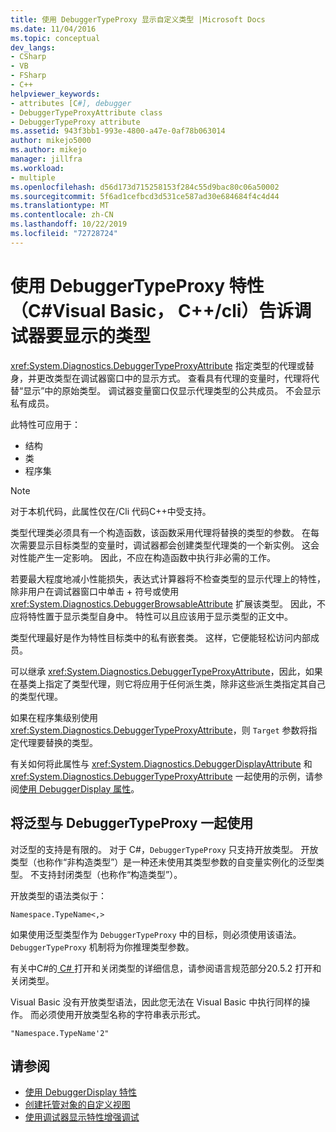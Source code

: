 ```yaml
---
title: 使用 DebuggerTypeProxy 显示自定义类型 |Microsoft Docs
ms.date: 11/04/2016
ms.topic: conceptual
dev_langs:
- CSharp
- VB
- FSharp
- C++
helpviewer_keywords:
- attributes [C#], debugger
- DebuggerTypeProxyAttribute class
- DebuggerTypeProxy attribute
ms.assetid: 943f3bb1-993e-4800-a47e-0af78b063014
author: mikejo5000
ms.author: mikejo
manager: jillfra
ms.workload:
- multiple
ms.openlocfilehash: d56d173d715258153f284c55d9bac80c06a50002
ms.sourcegitcommit: 5f6ad1cefbcd3d531ce587ad30e684684f4c4d44
ms.translationtype: MT
ms.contentlocale: zh-CN
ms.lasthandoff: 10/22/2019
ms.locfileid: "72728724"
---
```

# <a name="tell-the-debugger-what-type-to-show-using-debuggertypeproxy-attribute-c-visual-basic-ccli"></a>使用 DebuggerTypeProxy 特性（C#Visual Basic， C++/cli）告诉调试器要显示的类型

<xref:System.Diagnostics.DebuggerTypeProxyAttribute> 指定类型的代理或替身，并更改类型在调试器窗口中的显示方式。 查看具有代理的变量时，代理将代替“显示”中的原始类型。 调试器变量窗口仅显示代理类型的公共成员。 不会显示私有成员。

此特性可应用于：

- 结构
- 类
- 程序集

> [!NOTE]
> 对于本机代码，此属性仅在/Cli 代码C++中受支持。

类型代理类必须具有一个构造函数，该函数采用代理将替换的类型的参数。 在每次需要显示目标类型的变量时，调试器都会创建类型代理类的一个新实例。 这会对性能产生一定影响。 因此，不应在构造函数中执行非必需的工作。

若要最大程度地减小性能损失，表达式计算器将不检查类型的显示代理上的特性，除非用户在调试器窗口中单击 + 符号或使用 <xref:System.Diagnostics.DebuggerBrowsableAttribute> 扩展该类型。 因此，不应将特性置于显示类型自身中。 特性可以且应该用于显示类型的正文中。

类型代理最好是作为特性目标类中的私有嵌套类。 这样，它便能轻松访问内部成员。

可以继承 <xref:System.Diagnostics.DebuggerTypeProxyAttribute>，因此，如果在基类上指定了类型代理，则它将应用于任何派生类，除非这些派生类指定其自己的类型代理。

如果在程序集级别使用 <xref:System.Diagnostics.DebuggerTypeProxyAttribute>，则 `Target` 参数将指定代理要替换的类型。

有关如何将此属性与 <xref:System.Diagnostics.DebuggerDisplayAttribute> 和 <xref:System.Diagnostics.DebuggerTypeProxyAttribute> 一起使用的示例，请参阅[使用 DebuggerDisplay 属性](../debugger/using-the-debuggerdisplay-attribute.md)。

## <a name="using-generics-with-debuggertypeproxy"></a>将泛型与 DebuggerTypeProxy 一起使用

对泛型的支持是有限的。 对于 C#，`DebuggerTypeProxy` 只支持开放类型。 开放类型（也称作“非构造类型”）是一种还未使用其类型参数的自变量实例化的泛型类型。 不支持封闭类型（也称作“构造类型”）。

开放类型的语法类似于：

`Namespace.TypeName<,>`

如果使用泛型类型作为 `DebuggerTypeProxy` 中的目标，则必须使用该语法。 `DebuggerTypeProxy` 机制将为你推理类型参数。

有关中C#的[ C# ](/dotnet/csharp/language-reference/language-specification)打开和关闭类型的详细信息，请参阅语言规范部分20.5.2 打开和关闭类型。

Visual Basic 没有开放类型语法，因此您无法在 Visual Basic 中执行同样的操作。 而必须使用开放类型名称的字符串表示形式。

`"Namespace.TypeName'2"`

## <a name="see-also"></a>请参阅

- [使用 DebuggerDisplay 特性](../debugger/using-the-debuggerdisplay-attribute.md)
- [创建托管对象的自定义视图](../debugger/create-custom-views-of-managed-objects.md)
- [使用调试器显示特性增强调试](/dotnet/framework/debug-trace-profile/enhancing-debugging-with-the-debugger-display-attributes)
